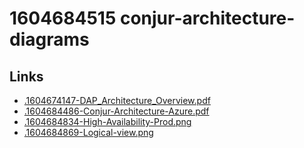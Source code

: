 # 1604684515 conjur-architecture-diagrams



## Links
- [.1604674147-DAP_Architecture_Overview.pdf](.1604674147-DAP_Architecture_Overview.pdf)
- [.1604684486-Conjur-Architecture-Azure.pdf](.1604684486-Conjur-Architecture-Azure.pdf)
- [.1604684834-High-Availability-Prod.png](.1604684834-High-Availability-Prod.png)
- [.1604684869-Logical-view.png](.1604684869-Logical-view.png)
